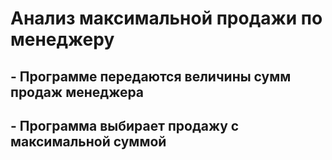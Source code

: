 # Анализ максимальной продажи по менеджеру
## - Программе передаются величины сумм продаж менеджера
## - Программа выбирает продажу с максимальной суммой

